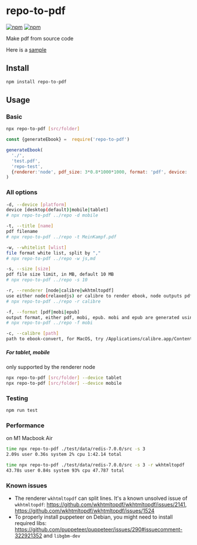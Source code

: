 # repo-to-pdf

[![npm](https://img.shields.io/npm/v/repo-to-pdf.svg?label=&logo=npm)](https://www.npmjs.com/package/repo-to-pdf)
[![npm](https://img.shields.io/npm/dm/repo-to-pdf.svg?label=dl)](https://www.npmjs.com/package/repo-to-pdf)

Make pdf from source code

Here is a [sample](https://github.com/josherich/repo-to-pdf/blob/master/sample.pdf)

## Install

```bash
npm install repo-to-pdf
```

## Usage

### Basic

```bash
npx repo-to-pdf [src/folder]
```

```js
const {generateEbook} =  require('repo-to-pdf')

generateEbook(
  './',
  'test.pdf',
  'repo-test',
  {renderer:'node', pdf_size: 3*0.8*1000*1000, format: 'pdf', device: 'desktop'}
)
```

### All options

```bash
-d, --device [platform]
device [desktop(default)|mobile|tablet]
# npx repo-to-pdf ../repo -d mobile

-t, --title [name]
pdf filename
# npx repo-to-pdf ../repo -t MeinKampf.pdf

-w, --whitelist [wlist]
file format white list, split by ","
# npx repo-to-pdf ../repo -w js,md

-s, --size [size]
pdf file size limit, in MB, default 10 MB
# npx repo-to-pdf ../repo -s 10

-r, --renderer [node|calibre|wkhtmltopdf]
use either node(relaxedjs) or calibre to render ebook, node outputs pdf, calibre outputs pdf, mobi, epub
# npx repo-to-pdf ../repo -r calibre

-f, --format [pdf|mobi|epub]
output format, either pdf, mobi, epub. mobi and epub are generated using calibre ebook-convert
# npx repo-to-pdf ../repo -f mobi

-c, --calibre [path]
path to ebook-convert, for MacOS, try /Applications/calibre.app/Contents/MacOS/ebook-convert; for linux, try /usr/bin/ebook-convert
```

##### For tablet, mobile
only supported by the renderer node
```bash
npx repo-to-pdf [src/folder] --device tablet
npx repo-to-pdf [src/folder] --device mobile
```

### Testing

```bash
npm run test
```

### Performance
on M1 Macbook Air
```bash
time npx repo-to-pdf ./test/data/redis-7.0.0/src -s 3
2.09s user 0.36s system 2% cpu 1:42.14 total

time npx repo-to-pdf ./test/data/redis-7.0.0/src -s 3 -r wkhtmltopdf
43.78s user 0.84s system 93% cpu 47.787 total
```

### Known issues
- The renderer `wkhtmltopdf` can split lines. It's a known unsolved issue of `wkhtmltopdf`: https://github.com/wkhtmltopdf/wkhtmltopdf/issues/2141, https://github.com/wkhtmltopdf/wkhtmltopdf/issues/1524
- To properly install puppeteer on Debian, you might need to install required libs: https://github.com/puppeteer/puppeteer/issues/290#issuecomment-322921352 and `libgbm-dev`